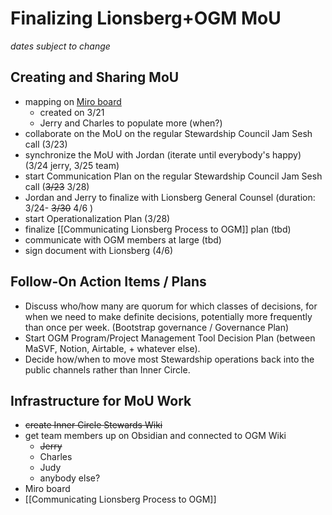# Finalizing Lionsberg+OGM MoU
*dates subject to change*

## Creating and Sharing MoU

- mapping on [Miro board](https://miro.com/app/board/o9J_lORD1MI=/)
    - created on 3/21
    - Jerry and Charles to populate more (when?)
- collaborate on the MoU on the regular Stewardship Council Jam Sesh call (3/23)
- synchronize the MoU with Jordan (iterate until everybody's happy) (3/24 jerry, 3/25 team)
- start Communication Plan on the regular Stewardship Council Jam Sesh call (~~3/23~~ 3/28)
- Jordan and Jerry to finalize with Lionsberg General Counsel (duration: 3/24- ~~3/30~~ 4/6 )
- start Operationalization Plan (3/28)
- finalize [[Communicating Lionsberg Process to OGM]] plan (tbd)
- communicate with OGM members at large (tbd)
- sign document with Lionsberg (4/6)

## Follow-On Action Items / Plans

- Discuss who/how many are quorum for which classes of decisions, for when we need to make definite decisions, potentially more frequently than once per week. (Bootstrap governance / Governance Plan)
- Start OGM Program/Project Management Tool Decision Plan (between MaSVF, Notion, Airtable, + whatever else).
- Decide how/when to move most Stewardship operations back into the public channels rather than Inner Circle.

## Infrastructure for MoU Work

- ~~create Inner Circle Stewards Wiki~~
- get team members up on Obsidian and connected to OGM Wiki
    - ~~Jerry~~
    - Charles
    - Judy
    - anybody else?
- Miro board
- [[Communicating Lionsberg Process to OGM]]